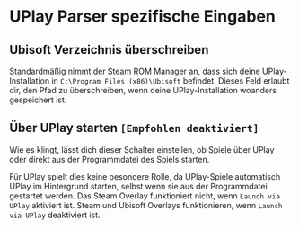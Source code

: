 # UPlay Parser spezifische Eingaben
## Ubisoft Verzeichnis überschreiben
Standardmäßig nimmt der Steam ROM Manager an, dass sich deine UPlay-Installation in `C:\Program Files (x86)\Ubisoft` befindet. Dieses Feld erlaubt dir, den Pfad zu überschreiben, wenn deine UPlay-Installation woanders gespeichert ist.

## Über UPlay starten `[Empfohlen deaktiviert]`

Wie es klingt, lässt dich dieser Schalter einstellen, ob Spiele über UPlay oder direkt aus der Programmdatei des Spiels starten.

Für UPlay spielt dies keine besondere Rolle, da UPlay-Spiele automatisch UPlay im Hintergrund starten, selbst wenn sie aus der Programmdatei gestartet werden. Das Steam Overlay funktioniert nicht, wenn `Launch via UPlay` aktiviert ist. Steam und Ubisoft Overlays funktionieren, wenn `Launch via UPlay` deaktiviert ist.
